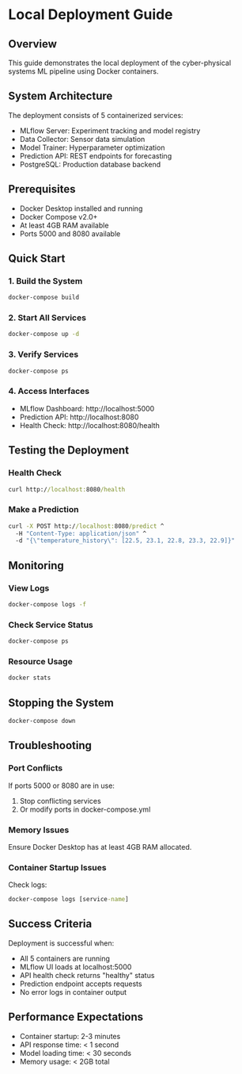 # Local Deployment Guide

## Overview

This guide demonstrates the local deployment of the cyber-physical systems ML pipeline using Docker containers.

## System Architecture

The deployment consists of 5 containerized services:
- MLflow Server: Experiment tracking and model registry
- Data Collector: Sensor data simulation
- Model Trainer: Hyperparameter optimization
- Prediction API: REST endpoints for forecasting
- PostgreSQL: Production database backend

## Prerequisites

- Docker Desktop installed and running
- Docker Compose v2.0+
- At least 4GB RAM available
- Ports 5000 and 8080 available

## Quick Start

### 1. Build the System

```cmd
docker-compose build
```

### 2. Start All Services

```cmd
docker-compose up -d
```

### 3. Verify Services

```cmd
docker-compose ps
```

### 4. Access Interfaces

- MLflow Dashboard: http://localhost:5000
- Prediction API: http://localhost:8080
- Health Check: http://localhost:8080/health

## Testing the Deployment

### Health Check
```cmd
curl http://localhost:8080/health
```

### Make a Prediction
```cmd
curl -X POST http://localhost:8080/predict ^
  -H "Content-Type: application/json" ^
  -d "{\"temperature_history\": [22.5, 23.1, 22.8, 23.3, 22.9]}"
```

## Monitoring

### View Logs
```cmd
docker-compose logs -f
```

### Check Service Status
```cmd
docker-compose ps
```

### Resource Usage
```cmd
docker stats
```

## Stopping the System

```cmd
docker-compose down
```

## Troubleshooting

### Port Conflicts
If ports 5000 or 8080 are in use:
1. Stop conflicting services
2. Or modify ports in docker-compose.yml

### Memory Issues
Ensure Docker Desktop has at least 4GB RAM allocated.

### Container Startup Issues
Check logs:
```cmd
docker-compose logs [service-name]
```

## Success Criteria

Deployment is successful when:
- All 5 containers are running
- MLflow UI loads at localhost:5000
- API health check returns "healthy" status
- Prediction endpoint accepts requests
- No error logs in container output

## Performance Expectations

- Container startup: 2-3 minutes
- API response time: < 1 second
- Model loading time: < 30 seconds
- Memory usage: < 2GB total